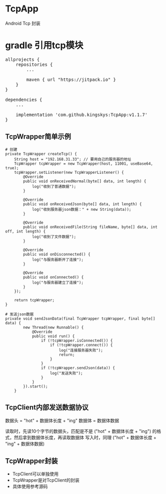 # TcpApp
Android Tcp 封装

# gradle 引用tcp模块
<pre>
allprojects {
    repositories {
        ...
        
        maven { url "https://jitpack.io" }
    }
}

dependencies {
    ...

    implementation 'com.github.kingskys:TcpApp:v1.1.7'
}
</pre>

TcpWrapper简单示例
----------------
```
# 创建
private TcpWrapper createTcp() {
    String host = "192.168.31.33"; // 要用自己的服务器的地址
    TcpWrapper tcpWrapper = new TcpWrapper(host, 11001, useBase64, true);
    tcpWrapper.setListener(new TcpWrapperListener() {
        @Override
        public void onReceivedNormal(byte[] data, int length) {
            log("收到了普通数据");
        }

        @Override
        public void onReceivedJson(byte[] data, int length) {
            log("收到服务器json数据：" + new String(data));
        }

        @Override
        public void onReceivedFile(String fileName, byte[] data, int off, int length) {
            log("收到了文件数据");
        }

        @Override
        public void onDisconnected() {
            log("与服务器断开了连接");
        }

        @Override
        public void onConnected() {
            log("与服务器建立了连接");
        }
    });

    return tcpWrapper;
}

# 发送json数据
private void sendJsonData(final TcpWrapper tcpWrapper, final byte[] data) {
        new Thread(new Runnable() {
            @Override
            public void run() {
                if (!tcpWrapper.isConnected()) {
                    if (!tcpWrapper.connect()) {
                        log("连接服务器失败");
                        return;
                    }
                }
                if (!tcpWrapper.sendJson(data)) {
                    log("发送失败");
                }
            }
        }).start();
    }
```

TcpClient内部发送数据协议
-----------------------
数据头 = "hot" + 数据体长度 + "ing"
数据体 = 数据体数据

读取时，先读10个字节的数据头，匹配是不是 ("hot" + 数据体长度 + "ing") 的格式，然后拿到数据体长度，再读取数据体
写入时，同理 ("hot" + 数据体长度 + "ing" + 数据体数据)

TcpWrapper封装
---------------
* TcpClient可以单独使用
* TcpWrapper是对TcpClient的封装
* 具体使用参考源码
